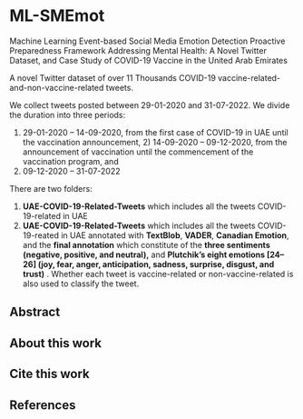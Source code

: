 # ML-SMEmot
Machine Learning Event-based Social Media Emotion Detection Proactive Preparedness Framework Addressing Mental Health: A Novel Twitter Dataset, and Case Study of COVID-19 Vaccine in the United Arab Emirates

A novel Twitter dataset of over 11 Thousands COVID-19 vaccine-related-and-non-vaccine-related tweets.

We collect tweets posted between 29-01-2020 and 31-07-2022. We divide the duration into three periods:

1) 29-01-2020 – 14-09-2020, from the first case of COVID-19 in UAE until the vaccination announcement, 2) 14-09-2020 – 09-12-2020, from the announcement of vaccination until the commencement of the vaccination program, and
3) 09-12-2020 – 31-07-2022

There are two folders:

1. **UAE-COVID-19-Related-Tweets** which includes all the tweets COVID-19-related in UAE 
2. **UAE-COVID-19-Related-Tweets** which includes all the tweets COVID-19-reated in UAE annotated with **TextBlob**, **VADER**, **Canadian Emotion**, and the **final annotation** which constitute of the **three sentiments (negative, positive, and neutral),** and **Plutchik’s eight emotions [24–26] (joy, fear, anger, anticipation, sadness, surprise, disgust, and trust)** .  Whether each tweet is vaccine-related or non-vaccine-related is also used to classify the tweet.

## Abstract



## About this work


## Cite this work


## References

